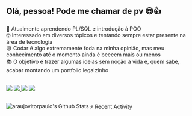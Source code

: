 ## Olá, pessoa! Pode me chamar de pv 😎👍 <br>

 🧠 Atualmente aprendendo PL/SQL e introdução à POO <br>
 🤓 Interessado em diversos tópicos e tentando sempre estar presente na área de tecnologia <br>
 😅 Codar é algo extremamente foda na minha opinião, mas meu conhecimento até o momento ainda é beeeem mais ou menos <br>
 📚 O objetivo é trazer algumas ideias sem noção à vida e, quem sabe, acabar montando um portfolio legalzinho <br>

  <div>
 <br>
  <a href="https://instagram.com/pvzera_" target="_blank"><img src="https://img.shields.io/badge/-Instagram-%23E4405F?style=flat&logo=instagram&logoColor=white" target="_blank"></a>
  <a href="https://twitter.com/pvzera_" target="_blank"><img src="https://img.shields.io/twitter/follow/pvzera_?color=%231DA1F2&logo=Twitter&style=flat" target="_blank"> </a>
  <a href="https://discordapp.com/channels/@me/pv#3129/" target="_blank"><img src="https://img.shields.io/badge/Discord-7289DA?style=flat&logo=discord&logoColor=white" target="_blank"></a> 
  <a href="https://linkedin.com/in/araujovitorpaulo" target="_blank"><img src="https://img.shields.io/badge/-LinkedIn-%230077B5?style=flat&logo=linkedin&logoColor=white" target="_blank"></a> 
 <!--<a href="https://www.buymeacoffee.com/pvzera" target="_blank"><img src="https://img.shields.io/badge/buy%20me%20a%20coffee-%23FFDD00?style=flat" target="_blank"></a> -->
 
 <br>
 </div>
 
 ## 
 
 <div>
 <img align="left" alt="araujovitorpaulo's Github Stats" src="https://github-readme-stats-lemon-iota.vercel.app/api?username=araujovitorpaulo&hide=prs&count_private=true&show_icons=true&theme=tokyonight" />
 
 :zap: Recent Activity

<!--START_SECTION:activity-->

<!--END_SECTION:activity-->
 
 </div>
